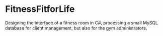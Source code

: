 # FitnessFitforLife
Designing the interface of a fitness room in C#, processing a small MySQL database for client management, but also for the gym administrators.
